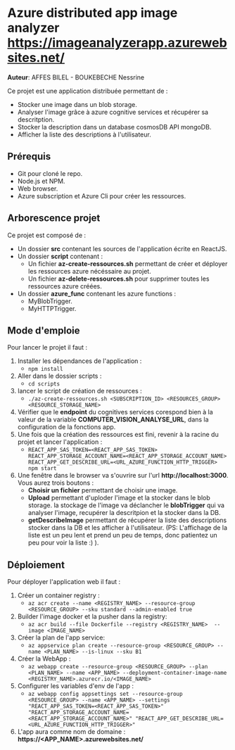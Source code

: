 # Azure distributed app image analyzer https://imageanalyzerapp.azurewebsites.net/
**Auteur**: AFFES BILEL - BOUKEBECHE Nessrine

Ce projet est une application distribuée permettant de :
- Stocker une image dans un blob storage.
- Analyser l'image grâce à azure cognitive services et récupérer sa descritption.
- Stocker la description dans un database cosmosDB API mongoDB.
- Afficher la liste des descriptions à l'utilisateur.

## Prérequis

- Git pour cloné le repo.
- Node.js et NPM.
- Web browser.
- Azure subscription et Azure Cli pour créer les ressources.

## Arborescence projet
Ce projet est composé de :
- Un dossier **src** contenant les sources de l'application écrite en ReactJS.
- Un dossier **script** contenant :
    - Un fichier  **az-create-ressources.sh** permettant de créer et déployer les ressources azure nécéssaire au projet.
    - Un fichier **az-delete-ressources.sh** pour supprimer toutes les ressources azure créées.
- Un dossier **azure_func** contenant les azure functions :
    - MyBlobTrigger.
    - MyHTTPTrigger.

## Mode d'emploie
Pour lancer le projet il faut :
1. Installer les dépendances de l'application :
    - `` npm install ``
2. Aller dans le dossier scripts :
    - `` cd scripts ``
3. lancer le script de création de ressources :
    - `` ./az-create-ressources.sh <SUBSCRIPTION_ID> <RESOURCES_GROUP> <RESOURCE_STORAGE_NAME> ``
4. Vérifier que le **endpoint** du cognitives services corespond bien à la valeur de la variable **COMPUTER_VISION_ANALYSE_URL**, dans la configuration de la fonctions app.
5. Une fois que la création des ressources est fini, revenir à la racine du projet et lancer l'application :
    - `` REACT_APP_SAS_TOKEN=<REACT_APP_SAS_TOKEN> REACT_APP_STORAGE_ACCOUNT_NAME=<REACT_APP_STORAGE_ACCOUNT_NAME> REACT_APP_GET_DESCRIBE_URL=<URL_AZURE_FUNCTION_HTTP_TRIGGER> npm start ``
6. Une fenêtre dans le browser va s'ouvrire sur l'url **http://localhost:3000**. Vous aurez trois boutons :
    - **Choisir un fichier** permettant de choisir une image.
    - **Upload** permettant d'uploder l'image et la stocker dans le blob storage. la stockage de l'image va déclancher le **blobTrigger** qui va analyser l'image, recupérer la descritpion et la stocker dans la DB.
    - **getDescribeImage** permettant de récupérer la liste des descriptions stocker dans la DB et les afficher à l'utilisateur. (PS: L'affichage de la liste est un peu lent et prend un peu de temps, donc patientez un peu pour voir la liste :) ).

## Déploiement
Pour déployer l'application web il faut :
1. Créer un container registry :
    - `` az acr create --name <REGISTRY_NAME> --resource-group <RESOURCE_GROUP> --sku standard --admin-enabled true ``
2. Builder l'image docker et la pusher dans la registry:
    - `` az acr build --file Dockerfile --registry <REGISTRY_NAME>  --image <IMAGE_NAME> ``
3. Créer la plan de l'app service:
    - `` az appservice plan create --resource-group <RESOURCE_GROUP> --name <PLAN_NAME> --is-linux --sku B1 ``
4. Créer la WebApp :
    - `` az webapp create --resource-group <RESOURCE_GROUP> --plan <PLAN_NAME> --name <APP_NAME> --deployment-container-image-name  <REGISTRY_NAME>.azurecr.io/<IMAGE_NAME> ``
5. Configurer les variables d'env de l'app :
    - `` az webapp config appsettings set --resource-group <RESOURCE_GROUP> --name <APP_NAME> --settings "REACT_APP_SAS_TOKEN=<REACT_APP_SAS_TOKEN>" "REACT_APP_STORAGE_ACCOUNT_NAME=<REACT_APP_STORAGE_ACCOUNT_NAME>" "REACT_APP_GET_DESCRIBE_URL=<URL_AZURE_FUNCTION_HTTP_TRIGGER>" ``
6. L'app aura comme nom de domaine : **https://<APP_NAME>.azurewebsites.net/**
